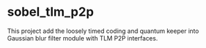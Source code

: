 # sobel_tlm_p2p

This project add the loosely timed coding and quantum keeper into Gaussian blur filter module with TLM P2P interfaces.